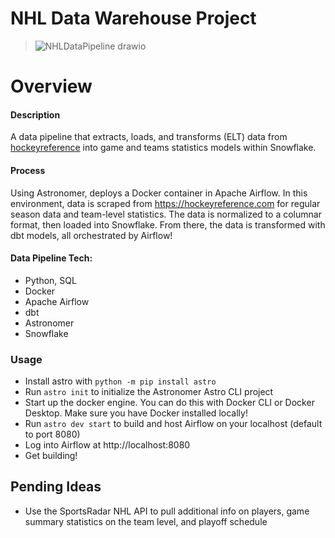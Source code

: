 # NHL Data Warehouse Project 

> ![NHLDataPipeline drawio](https://github.com/user-attachments/assets/92d5aa6a-68ef-4ff0-ab0a-4f2d886fa8ef)


Overview
========

#### Description
A data pipeline that extracts, loads, and transforms (ELT) data from [hockeyreference](https://hockeyreference.com) into game and teams statistics models within Snowflake. 

#### Process
Using Astronomer, deploys a Docker container in Apache Airflow. In this environment, data is scraped from https://hockeyreference.com for regular season data and team-level statistics. The data is normalized to a columnar format, then loaded into Snowflake. From there, the data is transformed with dbt models, all orchestrated by Airflow!

#### Data Pipeline Tech: 
- Python, SQL
- Docker
- Apache Airflow
- dbt
- Astronomer
- Snowflake

### Usage
- Install astro with `python -m pip install astro`
- Run `astro init` to initialize the Astronomer Astro CLI project
- Start up the docker engine. You can do this with Docker CLI or Docker Desktop. Make sure you have Docker installed locally!
- Run `astro dev start` to build and host Airflow on your localhost (default to port 8080)
- Log into Airflow at http://localhost:8080
- Get building!

## Pending Ideas 
- Use the SportsRadar NHL API to pull additional info on players, game summary statistics on the team level, and playoff schedule
